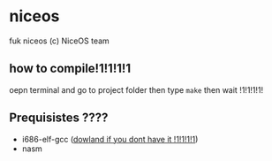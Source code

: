 # niceos
fuk niceos
(c) NiceOS team
## how to compile!1!1!1!1
oepn terminal and go to project folder
then type  `make`
then wait !1!1!1!1!

## Prequisistes ????
* i686-elf-gcc  ([dowland if you dont have it !1!1!1!1](https://mega.nz/file/Gt8zRDRI#-CxygDEX4i3bn8riQzcFwt3bC0EanFewUTMFWBDJQik))
* nasm
